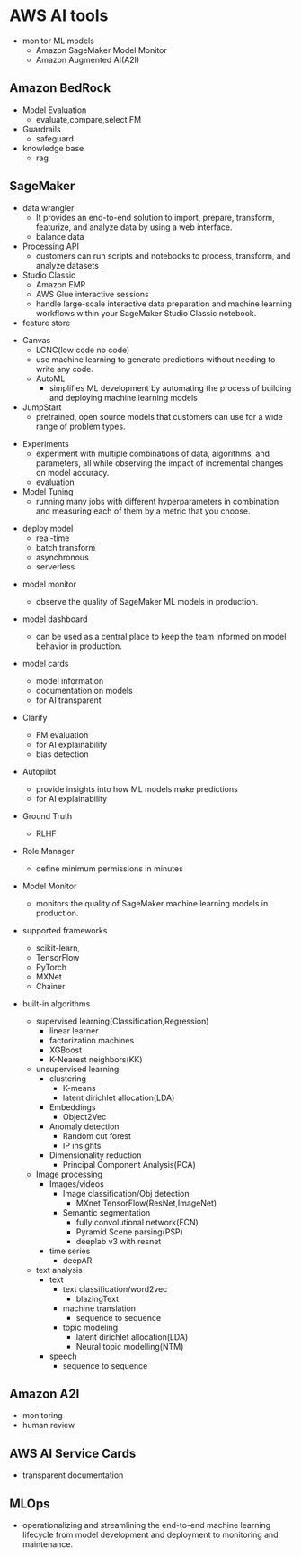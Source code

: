 # AWS AI tools


+ monitor ML models
    + Amazon SageMaker Model Monitor
    + Amazon Augmented AI(A2I)


## Amazon BedRock
+ Model Evaluation
    + evaluate,compare,select FM
+ Guardrails
    + safeguard
+ knowledge base
    + rag
    
## SageMaker 
<!-- data -->
+ data wrangler
    + It provides an end-to-end solution to import, prepare, transform, featurize, and analyze data by using a web interface.
    + balance data
+ Processing API
    + customers can run scripts and notebooks to process, transform, and analyze datasets .
+ Studio Classic
    + Amazon EMR
    + AWS Glue interactive sessions
    + handle large-scale interactive data preparation and machine learning workflows within your SageMaker Studio Classic notebook.
+ feature store
<!-- training -->
+ Canvas
    + LCNC(low code no code)
    + use machine learning to generate predictions without needing to write any code.
    + AutoML
        + simplifies ML development by automating the process of building and deploying machine learning models
+ JumpStart
    + pretrained, open source models that customers can use for a wide range of problem types.
<!-- model evaluation -->
+ Experiments
    +  experiment with multiple combinations of data, algorithms, and parameters, all while observing the impact of incremental changes on model accuracy.
    + evaluation
+ Model Tuning 
    + running many jobs with different hyperparameters in combination and measuring each of them by a metric that you choose.

<!-- deployment -->
+ deploy model
    + real-time
    + batch transform
    + asynchronous
    + serverless
<!-- Monitoring -->
+ model monitor
    + observe the quality of SageMaker ML models in production.


+ model dashboard
    + can be used as a central place to keep the team informed on model behavior in production.
+ model cards
    +  model information
    + documentation on models 
    + for AI transparent
+ Clarify
    + FM evaluation
    + for AI explainability
    + bias detection
+ Autopilot
    + provide insights into how ML models make predictions
    + for AI explainability
+ Ground Truth
    + RLHF 
+ Role Manager
    +  define minimum permissions in minutes
+ Model Monitor
    + monitors the quality of SageMaker machine learning models in production.

+ supported frameworks 
    + scikit-learn, 
    + TensorFlow
    + PyTorch
    + MXNet
    + Chainer
+ built-in algorithms
    + supervised learning(Classification,Regression)
        + linear learner
        + factorization machines
        + XGBoost
        + K-Nearest neighbors(KK)
    + unsupervised learning
        + clustering
            + K-means
            + latent dirichlet allocation(LDA)
        + Embeddings
            + Object2Vec
        + Anomaly detection
            + Random cut forest
            + IP insights
        + Dimensionality reduction
            + Principal Component Analysis(PCA)
    + Image processing
        + Images/videos
            + Image classification/Obj detection
                + MXnet TensorFlow(ResNet,ImageNet)
            + Semantic segmentation
                + fully convolutional network(FCN)
                + Pyramid Scene parsing(PSP)
                + deeplab v3 with resnet
        + time series
            + deepAR
    + text analysis
        + text
            + text classification/word2vec
                + blazingText
            + machine translation
                + sequence to sequence
            + topic modeling
                + latent dirichlet allocation(LDA)
                + Neural topic modelling(NTM)
        + speech
            + sequence to sequence

## Amazon A2I
+ monitoring
+ human review


##  AWS AI Service Cards
+  transparent documentation

## MLOps
+  operationalizing and streamlining the end-to-end machine learning lifecycle from model development and deployment to monitoring and maintenance. 


